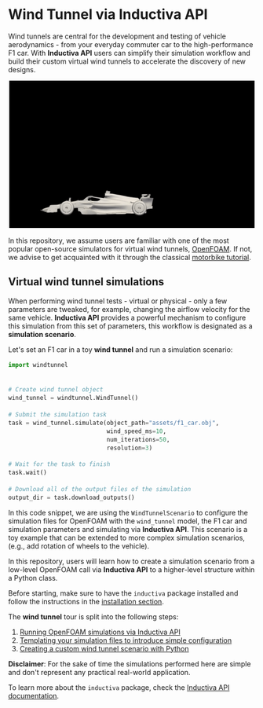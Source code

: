 # Wind Tunnel via Inductiva API

Wind tunnels are central for the development and testing of vehicle aerodynamics -
from your everyday commuter car to the high-performance F1 car.
With **Inductiva API** users can simplify their simulation workflow and build their
custom virtual wind tunnels to accelerate the discovery of new designs.

<div align="center">
<img src="assets/f1.gif" width=500 height=300 alt="F1 simulation">
</div>

In this repository, we assume users are familiar with one of the most popular
open-source simulators for virtual wind tunnels, [OpenFOAM](https://www.openfoam.org).
If not, we advise to get acquainted with it through the classical
[motorbike tutorial](https://github.com/OpenFOAM/OpenFOAM-8/tree/master/tutorials/incompressible/simpleFoam/motorBike).

## Virtual wind tunnel simulations

When performing wind tunnel tests - virtual or physical - only a few
parameters are tweaked, for example, changing the airflow velocity for the same
vehicle.
**Inductiva API** provides a powerful mechanism to configure this simulation
from this set of parameters, this workflow is designated as
a **simulation scenario**.

Let's set an F1 car in a toy **wind tunnel** and run a simulation scenario:

```python
import windtunnel


# Create wind tunnel object
wind_tunnel = windtunnel.WindTunnel()

# Submit the simulation task
task = wind_tunnel.simulate(object_path="assets/f1_car.obj",
                            wind_speed_ms=10,
                            num_iterations=50,
                            resolution=3)

# Wait for the task to finish
task.wait()

# Download all of the output files of the simulation
output_dir = task.download_outputs()

```

In this code snippet, we are using the `WindTunnelScenario` to configure the
simulation files for OpenFOAM with the `wind_tunnel` model, the F1 car and
simulation parameters and simulating via **Inductiva API**. This scenario is a
toy example that can be extended to more complex simulation scenarios, (e.g.,
add rotation of wheels to the vehicle). 

In this repository, users will learn how to create a simulation scenario from a
low-level OpenFOAM call via **Inductiva API** to a higher-level structure within
a Python class.

Before starting, make sure to have the `inductiva` package installed and
follow the instructions in the [installation section](docs/0_INSTALL.md).

The **wind tunnel** tour is split into the following steps:
1. [Running OpenFOAM simulations via Inductiva API](docs/1_OPENFOAM_SIM.md)
2. [Templating your simulation files to introduce simple configuration](docs/2_TEMPLATING.md)
3. [Creating a custom wind tunnel scenario with Python](docs/3_WINDTUNNEL_SCENARIO.md)

**Disclaimer**: For the sake of time the simulations performed here are simple and
don't represent any practical real-world application.

To learn more about the `inductiva` package, check the
[Inductiva API documentation](https://github.com/inductiva/inductiva/wiki).

